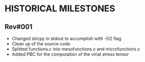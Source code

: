 HISTORICAL MILESTONES
=====================

Rev#001
-------
- Changed strcpy in stdout to accomplish with -O2 flag
- Clean up of the source code
- Splitted functions.c into mesofunctions.c and microfunctions.c
- Added PBC for the computation of the virial stress tensor
